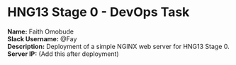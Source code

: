 # HNG13 Stage 0 - DevOps Task

**Name:** Faith Omobude  
**Slack Username:** @Fay  
**Description:** Deployment of a simple NGINX web server for HNG13 Stage 0.  
**Server IP:** (Add this after deployment)
